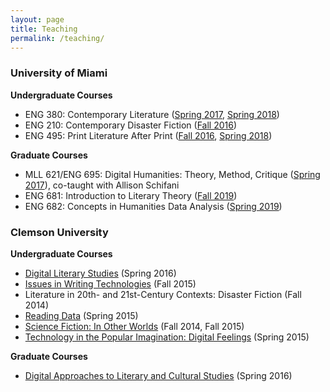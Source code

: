 ```yaml
---
layout: page
title: Teaching
permalink: /teaching/
---
```

### University of Miami

**Undergraduate Courses**

- ENG 380: Contemporary Literature ([Spring 2017](https://lindsaythomas.net/eng380s17), [Spring 2018](https://lindsaythomas.net/eng380s18))
- ENG 210: Contemporary Disaster Fiction ([Fall 2016](https://lindsaythomas.net/eng210h))
- ENG 495: Print Literature After Print ([Fall 2016](https://lindsaythomas.net/eng495f), [Spring 2018](https://lindsaythomas.net/eng380s18))

**Graduate Courses**

- MLL 621/ENG 695: Digital Humanities: Theory, Method, Critique ([Spring 2017](https://lindsaythomas.net/mll621)), co-taught with Allison Schifani
- ENG 681: Introduction to Literary Theory ([Fall 2019](https://lindsaythomas.net/eng681f19/))
- ENG 682: Concepts in Humanities Data Analysis ([Spring 2019](http://lindsaythomas.net/eng682s19/))

### Clemson University

**Undergraduate Courses**

- [Digital Literary Studies](https://lindsaythomas.net/engl4590/) (Spring 2016)
- [Issues in Writing Technologies](https://lindsaythomas.net/engl4600/) (Fall 2015)
- Literature in 20th- and 21st-Century Contexts: Disaster Fiction (Fall 2014)
- [Reading Data](https://lindsaythomas.net/hon2210/) (Spring 2015)
- [Science Fiction: In Other Worlds](https://lindsaythomas.net/engl3560/) (Fall 2014, Fall 2015)
- [Technology in the Popular Imagination: Digital Feelings](https://lindsaythomas.net/engl3490/) (Spring 2015)

**Graduate Courses**

- [Digital Approaches to Literary and Cultural Studies](https://lindsaythomas.net/engl8120/) (Spring 2016)
